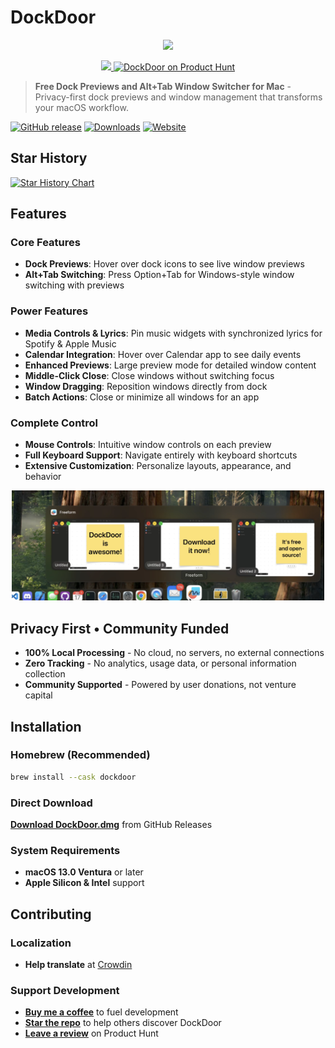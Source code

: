 # DockDoor

<p align="center">
  <img width="300" src="./DockDoor/Assets.xcassets/AppIcon.appiconset/DockDoor.png">
</p>

<p align="center">
  <a href="https://www.buymeacoffee.com/keplercafe">
    <img src="https://img.shields.io/badge/Support%20Development-Buy%20me%20a%20coffee-yellow?style=for-the-badge&logo=buy-me-a-coffee&logoColor=black">
  </a>
  <a href="https://www.producthunt.com/products/dockdoor/reviews">
    <img src="https://api.producthunt.com/widgets/embed-image/v1/product_review.svg?product_id=1063815&theme=light" alt="DockDoor on Product Hunt" height="28">
  </a>
</p>

> **Free Dock Previews and Alt+Tab Window Switcher for Mac** - Privacy-first dock previews and window management that transforms your macOS workflow.

[![GitHub release](https://img.shields.io/github/v/release/ejbills/DockDoor)](https://github.com/ejbills/DockDoor/releases/latest/download/DockDoor.dmg)
[![Downloads](https://img.shields.io/github/downloads/ejbills/DockDoor/total?label=Downloads)](https://github.com/ejbills/DockDoor/releases)
[![Website](https://img.shields.io/badge/Website-dockdoor.net-blue)](https://dockdoor.net)

## Star History

[![Star History Chart](https://api.star-history.com/svg?repos=ejbills/DockDoor&type=Date)](https://www.star-history.com/#ejbills/DockDoor&Date)

## Features

### Core Features
- **Dock Previews**: Hover over dock icons to see live window previews
- **Alt+Tab Switching**: Press Option+Tab for Windows-style window switching with previews

### Power Features
- **Media Controls & Lyrics**: Pin music widgets with synchronized lyrics for Spotify & Apple Music
- **Calendar Integration**: Hover over Calendar app to see daily events
- **Enhanced Previews**: Large preview mode for detailed window content
- **Middle-Click Close**: Close windows without switching focus
- **Window Dragging**: Reposition windows directly from dock
- **Batch Actions**: Close or minimize all windows for an app

### Complete Control
- **Mouse Controls**: Intuitive window controls on each preview
- **Full Keyboard Support**: Navigate entirely with keyboard shortcuts
- **Extensive Customization**: Personalize layouts, appearance, and behavior

<p align="center">
  <img width="500" src="./resources/dockPeek1920.png">
</p>

## Privacy First • Community Funded

- **100% Local Processing** - No cloud, no servers, no external connections
- **Zero Tracking** - No analytics, usage data, or personal information collection  
- **Community Supported** - Powered by user donations, not venture capital

## Installation

### Homebrew (Recommended)
```bash
brew install --cask dockdoor
```

### Direct Download
[**Download DockDoor.dmg**](https://github.com/ejbills/DockDoor/releases/latest/download/DockDoor.dmg) from GitHub Releases

### System Requirements
- **macOS 13.0 Ventura** or later
- **Apple Silicon & Intel** support

## Contributing

### Localization  
- **Help translate** at [Crowdin](https://crowdin.com/project/dockdoor)

### Support Development
- **[Buy me a coffee](https://www.buymeacoffee.com/keplercafe)** to fuel development
- **[Star the repo](https://github.com/ejbills/DockDoor)** to help others discover DockDoor
- **[Leave a review](https://www.producthunt.com/products/dockdoor/reviews)** on Product Hunt
